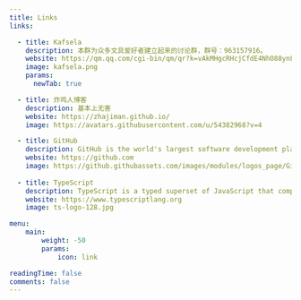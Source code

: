 ```yaml
---
title: Links
links:

  - title: Kafsela
    description: 本群为众多文具爱好者建立起来的讨论群，群号：963157916。
    website: https://qm.qq.com/cgi-bin/qm/qr?k=vAkMHgcRHcjCfdE4NhO88ynLVm8hRlDq&jump_from=webapi&authKey=vja4ICUfZtsTCNwlcK4CNeD7hZJKxpJPv66AWwlZtUqH3hZ8NpQRyLLCy6MTzObt
    image: kafsela.png
    params:
      newTab: true

  - title: 炸鸡人博客
    description: 基本上无害
    website: https://zhajiman.github.io/
    image: https://avatars.githubusercontent.com/u/54382968?v=4

  - title: GitHub
    description: GitHub is the world's largest software development platform.
    website: https://github.com
    image: https://github.githubassets.com/images/modules/logos_page/GitHub-Mark.png
  
  - title: TypeScript
    description: TypeScript is a typed superset of JavaScript that compiles to plain JavaScript.
    website: https://www.typescriptlang.org
    image: ts-logo-128.jpg

menu:
    main: 
        weight: -50
        params:
            icon: link

readingTime: false
comments: false
---
```


